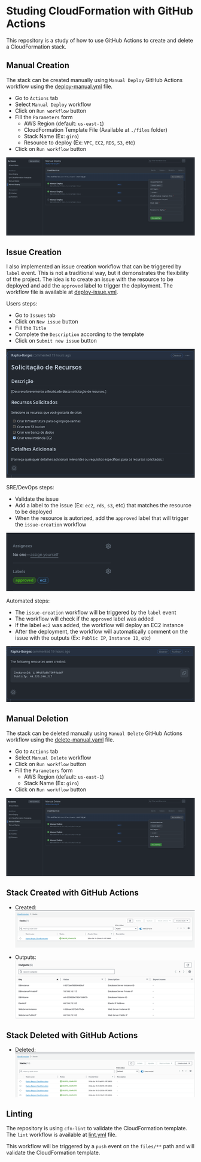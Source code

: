 # Studing CloudFormation with GitHub Actions

This repository is a study of how to use GitHub Actions to create and delete a CloudFormation stack.

## Manual Creation

The stack can be created manually using `Manual Deploy` GitHub Actions workflow using the [deploy-manual.yml](./.github/workflows/deploy-manual.yml) file.

- Go to `Actions` tab
- Select `Manual Deploy` workflow
- Click on `Run workflow` button
- Fill the `Parameters` form
    - AWS Region (default: `us-east-1`)
    - CloudFormation Template File (Available at `./files` folder)
    - Stack Name (Ex: `giro`)
    - Resource to deploy (Ex: `VPC`, `EC2`, `RDS`, `S3`, etc)
- Click on `Run workflow` button

![Manual Deploy](./images/manual-deploy.png)

## Issue Creation

I also implemented an issue creation workflow that can be triggered by `label` event. This is not a traditional way, but it demonstrates the flexibility of the project. The idea is to create an issue with the resource to be deployed and add the `approved` label to trigger the deployment. The workflow file is available at [deploy-issue.yml](./.github/workflows/deploy-issue.yaml).

Users steps:

- Go to `Issues` tab
- Click on `New issue` button
- Fill the `Title`
- Complete the `Description` according to the template
- Click on `Submit new issue` button

![New Issue](./images/new-issue.png)

SRE/DevOps steps:

- Validate the issue
- Add a label to the issue (Ex: `ec2`, `rds`, `s3`, etc) that matches the resource to be deployed
- When the resource is autorized, add the `approved` label that will trigger the `issue-creation` workflow

![Add Label](./images/add-label.png)

Automated steps:

- The `issue-creation` workflow will be triggered by the `label` event
- The workflow will check if the `approved` label was added
- If the label `ec2` was added, the workflow will deploy an EC2 instance
- After the deployment, the workflow will automatically comment on the issue with the outputs (Ex: `Public IP`, `Instance ID`, etc)

![Comment](./images/comment.png)

## Manual Deletion

The stack can be deleted manually using `Manual Delete` GitHub Actions workflow using the [delete-manual.yaml](./.github/workflows/delete-manual.yml) file.

- Go to `Actions` tab
- Select `Manual Delete` workflow
- Click on `Run workflow` button
- Fill the `Parameters` form
    - AWS Region (default: `us-east-1`)
    - Stack Name (Ex: `giro`)
- Click on `Run workflow` button

![Manual Delete](./images/manual-delete.png)

## Stack Created with GitHub Actions

- Created: ![Created](./images/created.png)

- Outputs: ![Outputs](./images/outputs.png)

## Stack Deleted with GitHub Actions

- Deleted: ![Deleted](./images/deleted.png)

## Linting

The repository is using `cfn-lint` to validate the CloudFormation template. The `lint` workflow is available at [lint.yml](./.github/workflows/lint.yml) file.

This workflow will be triggered by a `push` event on the `files/**` path and will validate the CloudFormation template.